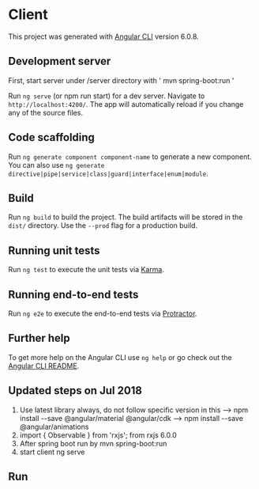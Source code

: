 # Client

This project was generated with [Angular CLI](https://github.com/angular/angular-cli) version 6.0.8.

## Development server
First, start server under /server directory with '
mvn spring-boot:run '

Run `ng serve` (or npm run start) for a dev server. Navigate to `http://localhost:4200/`. The app will automatically reload if you change any of the source files.

## Code scaffolding

Run `ng generate component component-name` to generate a new component. You can also use `ng generate directive|pipe|service|class|guard|interface|enum|module`.

## Build

Run `ng build` to build the project. The build artifacts will be stored in the `dist/` directory. Use the `--prod` flag for a production build.

## Running unit tests

Run `ng test` to execute the unit tests via [Karma](https://karma-runner.github.io).

## Running end-to-end tests

Run `ng e2e` to execute the end-to-end tests via [Protractor](http://www.protractortest.org/).

## Further help

To get more help on the Angular CLI use `ng help` or go check out the [Angular CLI README](https://github.com/angular/angular-cli/blob/master/README.md).

## Updated steps on Jul 2018
1. Use latest library always, do not follow specific version in this
--> npm install --save @angular/material @angular/cdk
--> npm install --save @angular/animations
2. import { Observable } from 'rxjs'; from rxjs 6.0.0
2. After spring boot run by mvn spring-boot:run
3. start client ng serve

## Run
